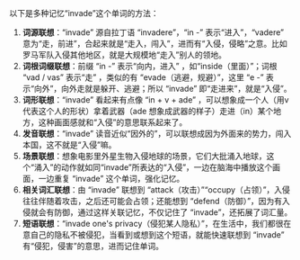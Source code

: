 以下是多种记忆“invade”这个单词的方法：
1. **词源联想**：“invade” 源自拉丁语 “invadere”，“in -” 表示“进入”，“vadere” 意为“走，前进”，合起来就是“走入，闯入”，进而有“入侵，侵略”之意。比如罗马军队入侵其他地区，就是大规模地“走入”别人的领地。
2. **词根词缀联想**：前缀 “in -” 表示“向内，进入” ，如“inside（里面）”；词根 “vad / vas” 表示“走” ，类似的有 “evade（逃避，规避）”，这里 “e -” 表示“向外”，向外走就是躲开、逃避；所以 “invade” 即“走进来”，就是“入侵”。
3. **词形联想**：“invade” 看起来有点像 “in + v + ade” ，可以想象成一个人（用v 代表这个人的形状）拿着武器（ade 想象成武器的样子）走进（in）某个地方，这种画面感就和“入侵”的意思联系起来了。
4. **发音联想**：“invade” 读音近似“因外的”，可以联想成因为外面来的势力，闯入本国，这不就是“入侵”嘛。
5. **场景联想**：想象电影里外星生物入侵地球的场景，它们大批涌入地球，这个“涌入”的动作就如同“invade”所表达的“入侵”，一边在脑海中播放这个画面，一边重复 “invade” 这个单词，强化记忆。
6. **相关词汇联想**：由 “invade” 联想到 “attack（攻击）”“occupy（占领）”，入侵往往伴随着攻击，之后还可能会占领；还能想到 “defend（防御）”，因为有入侵就会有防御，通过这样关联记忆，不仅记住了 “invade”，还拓展了词汇量。
7. **短语联想**：“invade one's privacy（侵犯某人隐私）”，在生活中，我们都很在意自己的隐私不被侵犯，当看到或想到这个短语，就能快速联想到 “invade” 有“侵犯，侵害”的意思，进而记住单词。 